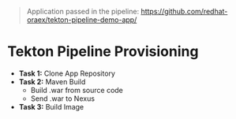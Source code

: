 > Application passed in the pipeline:
> https://github.com/redhat-oraex/tekton-pipeline-demo-app/

# Tekton Pipeline Provisioning

- **Task 1:** Clone App Repository
- **Task 2:** Maven Build
    - Build .war from source code
    - Send .war to Nexus
- **Task 3:** Build Image
